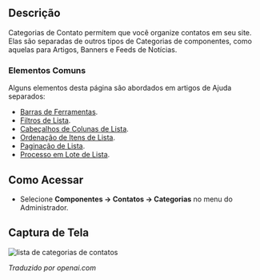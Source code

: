 <!-- Filename: Help4.x:Contacts:_Categories  / Display title: Contatos: Categorias -->

## Descrição

Categorias de Contato permitem que você organize contatos em seu site. Elas são 
separadas de outros tipos de Categorias de componentes, como aquelas para Artigos, 
Banners e Feeds de Notícias.

### Elementos Comuns

Alguns elementos desta página são abordados em artigos de Ajuda separados:

* [Barras de Ferramentas](jdocmanual?article=help/common-elements/toolbars).
* [Filtros de Lista](jdocmanual?article=help/common-elements/list-filters).
* [Cabeçalhos de Colunas de Lista](jdocmanual?article=help/common-elements/list-column-headers).
* [Ordenação de Itens de Lista](jdocmanual?article=help/common-elements/list-ordering).
* [Paginação de Lista](jdocmanual?article=help/common-elements/list-pagination).
* [Processo em Lote de Lista](jdocmanual?article=help/common-elements/list-batch-process).

## Como Acessar

- Selecione **Componentes → Contatos → Categorias** no menu do Administrador.

## Captura de Tela

![lista de categorias de contatos](../../../ptbr/images/contacts/contacts-categories-list.png)

*Traduzido por openai.com*

